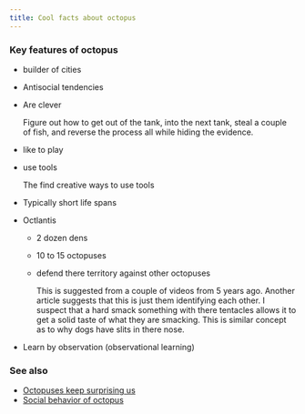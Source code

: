 ```yaml
---
title: Cool facts about octopus
---
```


### Key features of octopus

- builder of cities
- Antisocial tendencies
- Are clever

  Figure out how to get out of the tank, into the next tank, steal a couple of
  fish, and reverse the process all while hiding the evidence.

- like to play
- use tools

  The find creative ways to use tools

- Typically short life spans
- Octlantis

  - 2 dozen dens
  - 10 to 15 octopuses
  - defend there territory against other octopuses

    This is suggested from a couple of videos from 5 years ago. Another article
    suggests that this is just them identifying each other. I suspect that a
    hard smack something with there tentacles allows it to get a solid taste of
    what they are smacking. This is similar concept as to why dogs have slits in
    there nose.

- Learn by observation (observational learning)

### See also

- [Octopuses keep surprising us](https://www.nhm.ac.uk/discover/octopuses-keep-surprising-us-here-are-eight-examples-how.html)
- [Social behavior of octopus](https://animalqueries.com/octopus-social-behavior/)
